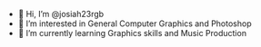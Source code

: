 - 👋 Hi, I’m @josiah23rgb
- 👀 I’m interested in General Computer Graphics and Photoshop 
- 🌱 I’m currently learning Graphics skills and Music Production 

<!---
josiah23rgb/josiah23rgb is a ✨ special ✨ repository because its `README.md` (this file) appears on your GitHub profile.
You can click the Preview link to take a look at your changes.
--->
